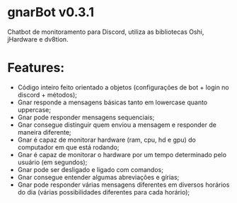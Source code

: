# gnarBot v0.3.1

Chatbot de monitoramento para Discord, utiliza as bibliotecas Oshi, jHardware e dv8tion.

# Features:
- Código inteiro feito orientado a objetos (configurações de bot + login no discord + métodos);
- Gnar responde a mensagens básicas tanto em lowercase quanto uppercase;
- Gnar pode responder mensagens sequenciais;
- Gnar consegue distinguir quem enviou a mensagem e responder de maneira diferente;
- Gnar é capaz de monitorar hardware (ram, cpu, hd e gpu) do computador em que está rodando;
- Gnar é capaz de monitorar o hardware por um tempo determinado pelo usuário (em segundos);
- Gnar pode ser desligado e ligado com comandos;
- Gnar consegue entender algumas abreviações e gírias;
- Gnar pode responder várias mensagens diferentes em diversos horários do dia (várias possibilidades diferentes para cada horário);
